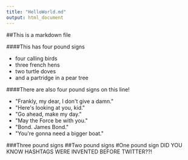 ```yaml
---
title: "HelloWorld.md"
output: html_document
---
```




##This is a markdown file

####This has four pound signs
- four calling birds
- three french hens
- two turtle doves
- and a partridge in a pear tree

####There are also four pound signs on this line!
- "Frankly, my dear, I don't give a damn."
- "Here's looking at you, kid."
- "Go ahead, make my day."
- "May the Force be with you."
- "Bond. James Bond."
- "You're gonna need a bigger boat."

###Three pound signs
##Two pound signs
#One pound sign
DID YOU KNOW HASHTAGS WERE INVENTED BEFORE TWITTER??!